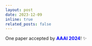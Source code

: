 ```yaml
---
layout: post
date: 2023-12-09
inline: true
related_posts: false
---
```


One paper accepted by **<span style="color:blue">AAAI 2024</span>**! :sparkles:
